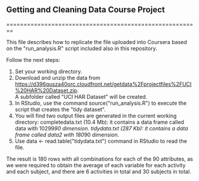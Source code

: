 ## Getting and Cleaning Data Course Project
========================================================

This file describes how to replicate the file uploaded into Coursera based on the "run_analysis.R" script included also in this repository.

Follow the next steps:

1. Set your working directory.
1. Download and unzip the data from https://d396qusza40orc.cloudfront.net/getdata%2Fprojectfiles%2FUCI%20HAR%20Dataset.zip.  
A subfolder called "UCI HAR Dataset" will be created.
2. In RStudio, use the command source("run_analysis.R") to execute the script that creates the "tidy dataset".
3. You will find two output files are generated in the current working directory:
completedata.txt (10.4 Mb): it contains a data frame called data with 10299*90 dimension.
tidydata.txt (287 Kb): it contains a data frame called data2 with 180*90 dimension.
4. Use data <- read.table("tidydata.txt") command in RStudio to read the file. 

The result is 180 rows with all combinations for each of the 90 attributes, as we were required to obtain the average of each variable for each activity and each subject, and there are 6 activities in total and 30 subjects in total.